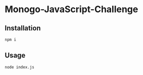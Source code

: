 # Monogo-JavaScript-Challenge

## Installation

```bash
npm i
```

## Usage

```bash
node index.js
```
